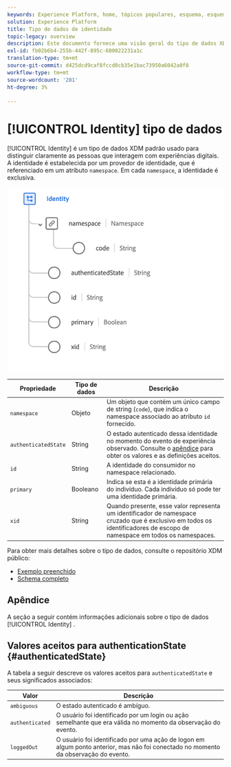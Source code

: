 ```yaml
---
keywords: Experience Platform, home, tópicos populares, esquema, esquema, XDM, campos, esquemas, esquemas, identidade, tipo de dados, tipo de dados, tipo de dados;
solution: Experience Platform
title: Tipo de dados de identidade
topic-legacy: overview
description: Este documento fornece uma visão geral do tipo de dados XDM de identidade.
exl-id: fb02b6b4-255b-442f-895c-600022231a1c
translation-type: tm+mt
source-git-commit: d425dcd9caf8fccd0cb35e1bac73950a6042a0f8
workflow-type: tm+mt
source-wordcount: '281'
ht-degree: 3%

---
```


# [!UICONTROL Identity] tipo de dados

[!UICONTROL Identity] é um tipo de dados XDM padrão usado para distinguir claramente as pessoas que interagem com experiências digitais. A identidade é estabelecida por um provedor de identidade, que é referenciado em um atributo `namespace`. Em cada `namespace`, a identidade é exclusiva.

<img src="../images/data-types/identity.png" width="550" /><br />

| Propriedade | Tipo de dados | Descrição |
| --- | --- | --- |
| `namespace` | Objeto | Um objeto que contém um único campo de string (`code`), que indica o namespace associado ao atributo `id` fornecido. |
| `authenticatedState` | String | O estado autenticado dessa identidade no momento do evento de experiência observado. Consulte o [apêndice](#authenticatedState) para obter os valores e as definições aceitos. |
| `id` | String | A identidade do consumidor no namespace relacionado. |
| `primary` | Booleano | Indica se esta é a identidade primária do indivíduo. Cada indivíduo só pode ter uma identidade primária. |
| `xid` | String | Quando presente, esse valor representa um identificador de namespace cruzado que é exclusivo em todos os identificadores de escopo de namespace em todos os namespaces. |

Para obter mais detalhes sobre o tipo de dados, consulte o repositório XDM público:

* [Exemplo preenchido](https://github.com/adobe/xdm/blob/master/components/datatypes/identity.example.1.json)
* [Schema completo](https://github.com/adobe/xdm/blob/master/components/datatypes/identity.schema.json)

## Apêndice

A seção a seguir contém informações adicionais sobre o tipo de dados [!UICONTROL Identity] .

## Valores aceitos para authenticationState {#authenticatedState}

A tabela a seguir descreve os valores aceitos para `authenticatedState` e seus significados associados:

| Valor | Descrição |
| --- | --- |
| `ambiguous` | O estado autenticado é ambíguo. |
| `authenticated` | O usuário foi identificado por um login ou ação semelhante que era válida no momento da observação do evento. |
| `loggedOut` | O usuário foi identificado por uma ação de logon em algum ponto anterior, mas não foi conectado no momento da observação do evento. |
